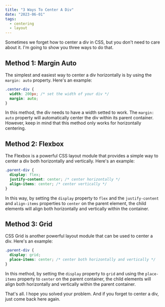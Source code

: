 ```yaml
---
title: "3 Ways To Center A Div"
date: "2023-06-01"
tags:
  - centering
  - layout
---
```


Sometimes we forget how to center a div in CSS, but you don't need to care about it. I'm going to show you three ways to do that.

<!-- end -->

## Method 1: Margin Auto

The simplest and easiest way to center a div horizontally is by using the `margin: auto` property. Here's an example:

```css
.center-div {
  width: 200px; /* set the width of your div */
  margin: auto;
}
```

In this method, the div needs to have a width setted to work. The `margin: auto` property will automatically center the div within its parent container. However, keep in mind that this method only works for horizontally centering.

## Method 2: Flexbox

The Flexbox is a powerful CSS layout module that provides a simple way to center a div both horizontally and vertically. Here's an example:

```css
.parent-div {
  display: flex;
  justify-content: center; /* center horizontally */
  align-items: center; /* center vertically */
}
```

In this way, by setting the `display` property to `flex` and the `justify-content` and `align-items` properties to `center` on the parent element, the child elements will align both horizontally and vertically within the container.

## Method 3: Grid

CSS Grid is another powerful layout module that can be used to center a div. Here's an example:

```css
.parent-div {
  display: grid;
  place-items: center; /* center both horizontally and vertically */
}
```

In this method, by setting the `display` property to `grid` and using the `place-items` property to `center` on the parent container, the child elements will align both horizontally and vertically within the parent container.

That's all. I hope you solved your problem. And if you forget to center a div, just come back here again.
